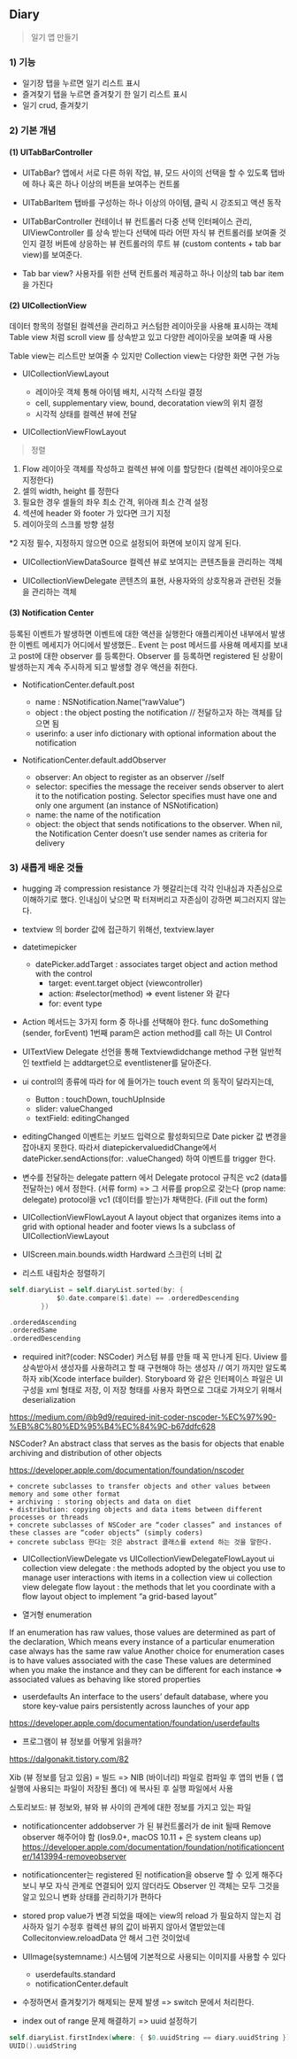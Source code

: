 ## Diary
> 일기 앱 만들기

### 1) 기능
- 일기장 탭을 누르면 일기 리스트 표시
- 즐겨찾기 탭을 누르면 즐겨찾기 한 일기 리스트 표시
- 일기 crud, 즐겨찾기

### 2) 기본 개념
#### (1) UITabBarController

- UITabBar?
앱에서 서로 다른 하위 작업, 뷰, 모드 사이의 선택을 할 수 있도록
탭바에 하나 혹은 하나 이상의 버튼을 보여주는 컨트롤

- UITabBarItem
탭바를 구성하는 하나 이상의 아이템, 클릭 시 강조되고 액션 동작

- UITabBarController
컨테이너 뷰 컨트롤러
다중 선택 인터페이스 관리, UIViewController 를 상속 받는다
선택에 따라 어떤 자식 뷰 컨트롤러를 보여줄 것인지 결정
버튼에 상응하는 뷰 컨트롤러의 루트 뷰 (custom contents + tab bar view)를 보여준다.

- Tab bar view?
사용자를 위한 선택 컨트롤러 제공하고 하나 이상의 tab bar item을 가진다

#### (2) UICollectionView
데이터 항목의 정렬된 컬렉션을 관리하고 커스텀한 레이아웃을 사용해 표시하는 객체
Table view 처럼 scroll view 를 상속받고 있고 다양한 레이아웃을 보여줄 때 사용
 
Table view는 리스트만 보여줄 수 있지만
Collection view는 다양한 화면 구현 가능 

- UICollectionViewLayout
    - 레이아웃 객체 통해 아이템 배치, 시각적 스타일 결정
    - cell, supplementary view, bound, decoratation view의 위치 결정
    - 시각적 상태를 컬렉션 뷰에 전달

- UICollectionViewFlowLayout
> 정렬
1. Flow 레이아웃 객체를 작성하고 컬렉션 뷰에 이를 할당한다 (컬렉션 레이아웃으로 지정한다)
2. 셀의 width, height 를 정한다
3. 필요한 경우 셀들의 좌우 최소 간격, 위아래 최소 간격 설정
4. 섹션에 header 와 footer 가 있다면 크기 지정
5. 레이아웃의 스크롤 방향 설정

*2 지정 필수, 지정하지 않으면 0으로 설정되어 화면에 보이지 않게 된다.

- UICollectionViewDataSource
컬렉션 뷰로 보여지는 콘텐츠들을 관리하는 객체

- UICollectionViewDelegate
콘텐츠의 표현, 사용자와의 상호작용과 관련된 것들을 관리하는 객체 

#### (3) Notification Center
등록된 이벤트가 발생하면 이벤트에 대한 액션을 실행한다
애플리케이션 내부에서 발생한 이벤트 메세지가 어디에서 발생했든..
Event 는 post 메서드를 사용해 메세지를 보내고 
post에 대한 observer 를 등록한다.
Observer 를 등록하면 registered 된 상황이 발생하는지 계속 주시하게 되고 발생할 경우 액션을 취한다.

- NotificationCenter.default.post
    - name : NSNotification.Name(“rawValue”)
    - object : the object posting the notification // 전달하고자 하는 객체를 담으면 됨
    - userinfo: a user info dictionary with optional information about the notification

- NotificationCenter.default.addObserver
    - observer: An object to register as an observer //self
    -  selector: specifies the message the receiver sends observer to alert it to the notification posting.
    Selector specifies must have one and only one argument (an instance of NSNotification)
    - name: the name of the notification
    - object: the object that sends notifications to the observer. When nil, the Notification Center doesn’t use sender names as criteria for delivery  


### 3) 새롭게 배운 것들

- hugging 과 compression resistance 가 헷갈리는데 
각각 인내심과 자존심으로 이해하기로 했다.
인내심이 낮으면 팍 터져버리고 자존심이 강하면 찌그러지지 않는다.

- textview 의 border 값에 접근하기 위해선, textview.layer

- datetimepicker
    + datePicker.addTarget : associates target object and action method with the control
        + target: event.target object (viewcontroller)
        + action: #selector(method) => event listener 와 같다
        + for: event type

- Action 메서드는 3가지 form 중 하나를 선택해야 한다.
func doSomething (sender, forEvent)
1번째 param은 action method를 call 하는 UI Control

- UITextView 
Delegate 선언을 통해
Textviewdidchange method 구현
일반적인 textfield 는 addtarget으로 eventlistener를 달아준다.

- ui control의 종류에 따라 for 에 들어가는 touch event 의 동작이 달라지는데, 
    - Button : touchDown, touchUpInside
    - slider: valueChanged
    - textField: editingChanged

- editingChanged 이벤트는 키보드 입력으로 활성화되므로 
Date picker 값 변경을 잡아내지 못한다. 
따라서 diatepickervaluedidChange에서 datePicker.sendActions(for: .valueChanged)
하여 이벤트를 trigger 한다.

- 변수를 전달하는 delegate pattern 에서
Delegate protocol 규칙은 vc2 (data를 전달하는) 에서 정한다. (서류 form) => 그 서류를 prop으로 갖는다 (prop name: delegate)
protocol을 vc1 (데이터를 받는)가 채택한다. (Fill out the form)

- UICollectionViewFlowLayout
A layout object that organizes items into a grid with optional header and footer views
Is a subclass of UICollectionViewLayout

- UIScreen.main.bounds.width
Hardward 스크린의 너비 값

- 리스트 내림차순 정렬하기
```swift
self.diaryList = self.diaryList.sorted(by: {
            $0.date.compare($1.date) == .orderedDescending
        })

.orderedAscending
.orderedSame
.orderedDescending
```

- required init?(coder: NSCoder)
커스텀 뷰를 만들 때 꼭 만나게 된다.
Uiview 를 상속받아서 생성자를 사용하려고 할 때 구현해야 하는 생성자 // 여기 까지만 알도록 하자
xib(Xcode interface builder). Storyboard 와 같은 인터페이스 파일은 UI 구성을 xml 형태로 저장,
이 저장 형태를 사용자 화면으로 그대로 가져오기 위해서 deserialization

https://medium.com/@b9d9/required-init-coder-nscoder-%EC%97%90-%EB%8C%80%ED%95%B4%EC%84%9C-b67ddfc628

NSCoder? An abstract class that serves as the basis for objects that enable archiving and distribution of other objects

https://developer.apple.com/documentation/foundation/nscoder

```
+ concrete subclasses to transfer objects and other values between memory and some other format
+ archiving : storing objects and data on diet
+ distribution: copying objects and data items between different processes or threads
+ concrete subclasses of NSCoder are “coder classes” and instances of these classes are “coder objects” (simply coders)
+ concrete subclass 한다는 것은 abstract 클래스를 extend 하는 것을 말한다.
```

- UICollectionViewDelegate vs UICollectionViewDelegateFlowLayout
ui collection view delegate : the methods adopted by the object you use to manage user interactions with items in a collection view
ui collection view delegate flow layout : the methods that let you coordinate with a flow layout object to implement “a grid-based layout”

- 열거형 enumeration

If an enumeration has raw values, those values are determined as part of the declaration,
Which means every instance of a particular enumeration case always has the same raw value
Another choice for enumeration cases is to have values associated with the case
These values are determined when you make the instance and they can be different for each instance
=> associated values as behaving like stored properties

- userdefaults
An interface to the users’ default database, where you store key-value pairs persistently across launches of your app

https://developer.apple.com/documentation/foundation/userdefaults

- 프로그램이 뷰 정보를 어떻게 읽을까?

https://dalgonakit.tistory.com/82

Xib (뷰 정보를 담고 있음) = 빌드 => NIB (바이너리) 파일로 컴파일 후
앱의 번들 ( 앱 실행에 사용되는 파일이 저장된 폴더) 에 복사된 후 실행 파일에서 사용

스토리보드: 뷰 정보와, 뷰와 뷰 사이의 관계에 대한 정보를 가지고 있는 파일


- notificationcenter  addobserver 가 된 뷰컨트롤러가 de init 될때
Remove observer 해주어야 함
(Ios9.0+, macOS 10.11 + 은 system cleans up)
https://developer.apple.com/documentation/foundation/notificationcenter/1413994-removeobserver

- notificationcenter는 registered 된 notification을 observe 할 수 있게 해주다보니
부모 자식 관계로 연결되어 있지 않더라도 
Observer 인 객체는 모두 그것을 알고 있으니 변화 상태를 관리하기가 편하다

- stored prop value가 변경 되었을 때에는 view의 reload 가 필요하지 않는지 검사하자
일기 수정후 컬렉션 뷰의 값이 바뀌지 않아서 열받았는데 
Collecitonview.reloadData 안 해서 그런 것이었네

+ UIImage(systemname:)
시스템에 기본적으로 사용되는 이미지를 사용할 수 있다

    + userdefaults.standard
    + notificationCenter.default

- 수정하면서 즐겨찾기가 해제되는 문제 발생 => switch 문에서 처리한다. 

- index out of range 문제 해결하기
=> uuid 설정하기

```swift
self.diaryList.firstIndex(where: { $0.uuidString == diary.uuidString }) else { return }
UUID().uuidString
```






